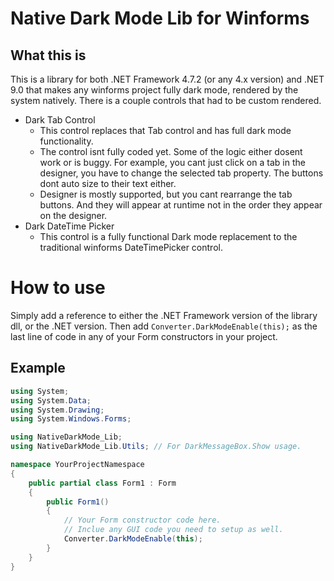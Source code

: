 # Native Dark Mode Lib for Winforms

## What this is
This is a library for both .NET Framework 4.7.2 (or any 4.x version) and .NET 9.0 that makes any winforms project fully dark mode, rendered by the system natively.
There is a couple controls that had to be custom rendered. 
- Dark Tab Control
	+ This control replaces that Tab control and has full dark mode functionality. 
	+ The control isnt fully coded yet. Some of the logic either dosent work or is buggy. For example, you cant just click on a tab in the designer, you have to change the selected tab property. The buttons dont auto size to their text either.
	+ Designer is mostly supported, but you cant rearrange the tab buttons. And they will appear at runtime not in the order they appear on the designer.
- Dark DateTime Picker
	+ This control is a fully functional Dark mode replacement to the traditional winforms DateTimePicker control.


# How to use
Simply add a reference to either the .NET Framework version of the library dll, or the .NET version. 
Then add ```Converter.DarkModeEnable(this);``` as the last line of code in any of your Form constructors in your project. 

## Example
```csharp
using System;
using System.Data;
using System.Drawing;
using System.Windows.Forms;

using NativeDarkMode_Lib;
using NativeDarkMode_Lib.Utils; // For DarkMessageBox.Show usage. 

namespace YourProjectNamespace
{
    public partial class Form1 : Form
	{
		public Form1()
		{
			// Your Form constructor code here.
			// Inclue any GUI code you need to setup as well. 
			Converter.DarkModeEnable(this);
		}
	}
}
```
